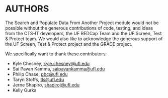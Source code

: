 # AUTHORS

The Search and Populate Data From Another Project module would not be possible without the generous contributions of code, testing, and ideas from the CTS-IT developers, the UF REDCap Team and the UF Screen, Test & Protect team. We would also like to acknowledge the generous support of the UF Screen, Test & Protect project and the GRACE project.

We specifically want to thank these contributors:
- Kyle Chesney, kyle.chesney@ufl.edu
- Sai Pavan Kamma, saipavankamma@ufl.edu
- Philip Chase, pbc@ufl.edu
- Taryn Stoffs, tls@ufl.edu
- Jerne Shapiro, shapiroj@ufl.edu
- Kelly Gurka
